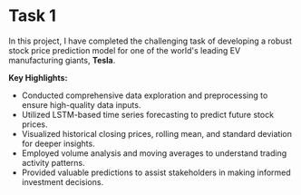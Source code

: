 # Task 1

In this project, I have completed the challenging task of developing a robust stock price prediction model for one of the world's leading EV manufacturing giants, **Tesla**. 

**Key Highlights:**
- Conducted comprehensive data exploration and preprocessing to ensure high-quality data inputs.
- Utilized LSTM-based time series forecasting to predict future stock prices.
- Visualized historical closing prices, rolling mean, and standard deviation for deeper insights.
- Employed volume analysis and moving averages to understand trading activity patterns.
- Provided valuable predictions to assist stakeholders in making informed investment decisions.
